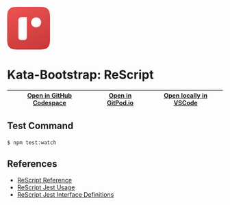 
<img width="100px" src="rescript-brandmark.svg" /></a>
# Kata-Bootstrap: ReScript

| [Open in GitHub Codespace](https://github.com/codespaces/new?hide_repo_select=true&repo=rradczewski%2Fkata-bootstraps&ref=rescript) | [Open in GitPod.io](https://gitpod.io/#https://github.com/rradczewski/kata-bootstraps/tree/rescript) | [Open locally in VSCode](https://rradczewski.github.io/kata-bootstraps/redirect.html?url=vscode%3A%2F%2Fvscode.git%2Fclone%3Furl%3Dhttps%253A%252F%252Fgithub.com%252Frradczewski%252Fkata-bootstraps.git%26ref%3Drescript) |
|---|---|---|

## Test Command

```sh
$ npm test:watch
```

## References

- [ReScript Reference](https://rescript-lang.org/docs/manual/latest/introduction)
- [ReScript Jest Usage](https://github.com/glennsl/rescript-jest#usage)
- [ReScript Jest Interface Definitions](https://github.com/glennsl/rescript-jest/blob/master/src/jest.resi)
